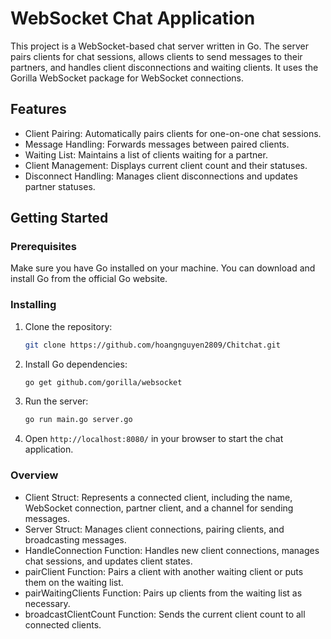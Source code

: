 # WebSocket Chat Application

This project is a WebSocket-based chat server written in Go. The server pairs clients for chat sessions, allows clients to send messages to their partners, and handles client disconnections and waiting clients. It uses the Gorilla WebSocket package for WebSocket connections.

## Features
- Client Pairing: Automatically pairs clients for one-on-one chat sessions.
- Message Handling: Forwards messages between paired clients.
- Waiting List: Maintains a list of clients waiting for a partner.
- Client Management: Displays current client count and their statuses.
- Disconnect Handling: Manages client disconnections and updates partner statuses.

## Getting Started

### Prerequisites
Make sure you have Go installed on your machine. You can download and install Go from the official Go website.

### Installing

1. Clone the repository:
    ```sh
    git clone https://github.com/hoangnguyen2809/Chitchat.git
    ```

2. Install Go dependencies:
    ```sh
    go get github.com/gorilla/websocket
    ```

3. Run the server:
    ```sh
    go run main.go server.go
    ```

4. Open `http://localhost:8080/` in your browser to start the chat application.

### Overview
- Client Struct: Represents a connected client, including the name, WebSocket connection, partner client, and a channel for sending messages.
- Server Struct: Manages client connections, pairing clients, and broadcasting messages.
- HandleConnection Function: Handles new client connections, manages chat sessions, and updates client states.
- pairClient Function: Pairs a client with another waiting client or puts them on the waiting list.
- pairWaitingClients Function: Pairs up clients from the waiting list as necessary.
- broadcastClientCount Function: Sends the current client count to all connected clients.
